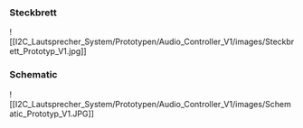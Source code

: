 
### Steckbrett

![[I2C_Lautsprecher_System/Prototypen/Audio_Controller_V1/images/Steckbrett_Prototyp_V1.jpg]]

### Schematic

![[I2C_Lautsprecher_System/Prototypen/Audio_Controller_V1/images/Schematic_Prototyp_V1.JPG]]